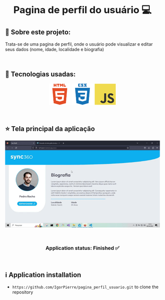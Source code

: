 ## **<h2 align="center"> Pagina de perfil do usuário 💻</h2>**


## :pushpin: Sobre este projeto:
Trata-se de uma pagina de perfil, onde o usuário pode visualizar e editar seus dados (nome, idade, localidade e biografia)

<br>

## :rocket: Tecnologias usadas:
<p align="center">
  <img src="https://github.com/devicons/devicon/blob/master/icons/html5/html5-plain-wordmark.svg" alt="html5"  width="70" height="70"/>
  <img src="https://github.com/devicons/devicon/blob/master/icons/css3/css3-plain-wordmark.svg" alt="css3" width="70" height="70"/>
  <img src="https://github.com/devicons/devicon/blob/master/icons/javascript/javascript-original.svg" alt="javascript" width="70" height="70"/>
</p>

<br>

## :star: Tela principal da aplicação

<p align="center">
  <img src="/images/screenshot.gif" alt="gif da aplicação" />
</p>

<br>

<h3 align="center"> 
	Application status: Finished ✅
</h3>
<br>

## :information_source: Application installation
- `https://github.com/IgorPierre/pagina_perfil_usuario.git` to clone the repository

<br>